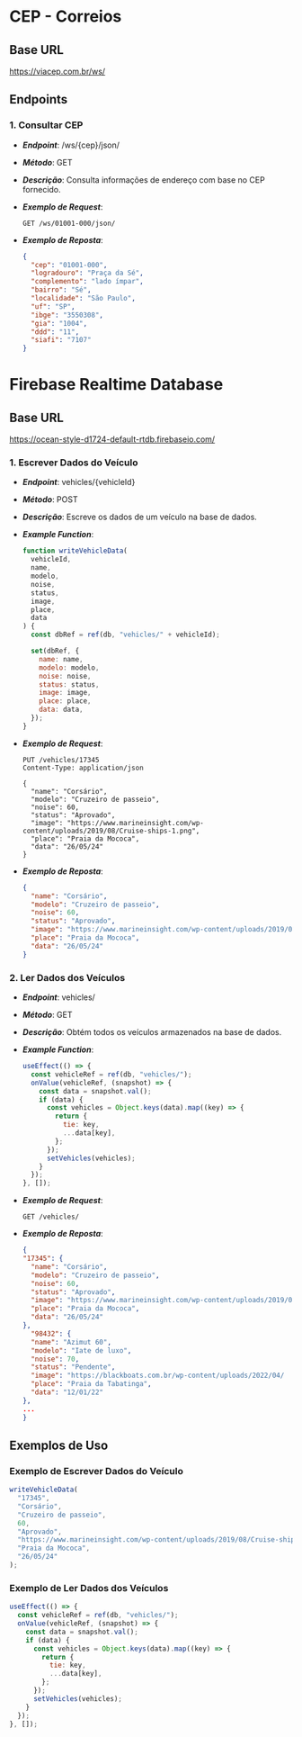 # CEP - Correios

## Base URL

https://viacep.com.br/ws/

## Endpoints

### 1. Consultar CEP

- **_Endpoint_**: /ws/{cep}/json/
- **_Método_**: GET
- **_Descrição_**: Consulta informações de endereço com base no CEP fornecido.
- **_Exemplo de Request_**:
  ```http
  GET /ws/01001-000/json/
  ```
- **_Exemplo de Reposta_**:

  ```json
  {
    "cep": "01001-000",
    "logradouro": "Praça da Sé",
    "complemento": "lado ímpar",
    "bairro": "Sé",
    "localidade": "São Paulo",
    "uf": "SP",
    "ibge": "3550308",
    "gia": "1004",
    "ddd": "11",
    "siafi": "7107"
  }
  ```

# Firebase Realtime Database

## Base URL

https://ocean-style-d1724-default-rtdb.firebaseio.com/

### 1. Escrever Dados do Veículo

- **_Endpoint_**: vehicles/{vehicleId}
- **_Método_**: POST
- **_Descrição_**: Escreve os dados de um veículo na base de dados.
- **_Example Function_**:

  ```javascript
  function writeVehicleData(
    vehicleId,
    name,
    modelo,
    noise,
    status,
    image,
    place,
    data
  ) {
    const dbRef = ref(db, "vehicles/" + vehicleId);

    set(dbRef, {
      name: name,
      modelo: modelo,
      noise: noise,
      status: status,
      image: image,
      place: place,
      data: data,
    });
  }
  ```

- **_Exemplo de Request_**:

  ```http
  PUT /vehicles/17345
  Content-Type: application/json

  {
    "name": "Corsário",
    "modelo": "Cruzeiro de passeio",
    "noise": 60,
    "status": "Aprovado",
    "image": "https://www.marineinsight.com/wp-content/uploads/2019/08/Cruise-ships-1.png",
    "place": "Praia da Mococa",
    "data": "26/05/24"
  }
  ```

- **_Exemplo de Reposta_**:

  ```json
  {
    "name": "Corsário",
    "modelo": "Cruzeiro de passeio",
    "noise": 60,
    "status": "Aprovado",
    "image": "https://www.marineinsight.com/wp-content/uploads/2019/08/Cruise-ships-1.png",
    "place": "Praia da Mococa",
    "data": "26/05/24"
  }
  ```

### 2. Ler Dados dos Veículos

- **_Endpoint_**: vehicles/
- **_Método_**: GET
- **_Descrição_**: Obtém todos os veículos armazenados na base de dados.
- **_Example Function_**:

  ```javascript
  useEffect(() => {
    const vehicleRef = ref(db, "vehicles/");
    onValue(vehicleRef, (snapshot) => {
      const data = snapshot.val();
      if (data) {
        const vehicles = Object.keys(data).map((key) => {
          return {
            tie: key,
            ...data[key],
          };
        });
        setVehicles(vehicles);
      }
    });
  }, []);
  ```

- **_Exemplo de Request_**:

  ```http
  GET /vehicles/
  ```

- **_Exemplo de Reposta_**:
  ```json
  {
  "17345": {
    "name": "Corsário",
    "modelo": "Cruzeiro de passeio",
    "noise": 60,
    "status": "Aprovado",
    "image": "https://www.marineinsight.com/wp-content/uploads/2019/08/Cruise-ships-1.png",
    "place": "Praia da Mococa",
    "data": "26/05/24"
  },
    "98432": {
    "name": "Azimut 60",
    "modelo": "Iate de luxo",
    "noise": 70,
    "status": "Pendente",
    "image": "https://blackboats.com.br/wp-content/uploads/2022/04/   bf304ade-2eeb-4fdc-a7bd-94ce2713b60f.jpg",
    "place": "Praia da Tabatinga",
    "data": "12/01/22"
  },
  ...
  }
  ```

## Exemplos de Uso

### Exemplo de Escrever Dados do Veículo

```javascript
writeVehicleData(
  "17345",
  "Corsário",
  "Cruzeiro de passeio",
  60,
  "Aprovado",
  "https://www.marineinsight.com/wp-content/uploads/2019/08/Cruise-ships-1.png",
  "Praia da Mococa",
  "26/05/24"
);
```

### Exemplo de Ler Dados dos Veículos

```javascript
useEffect(() => {
  const vehicleRef = ref(db, "vehicles/");
  onValue(vehicleRef, (snapshot) => {
    const data = snapshot.val();
    if (data) {
      const vehicles = Object.keys(data).map((key) => {
        return {
          tie: key,
          ...data[key],
        };
      });
      setVehicles(vehicles);
    }
  });
}, []);
```
